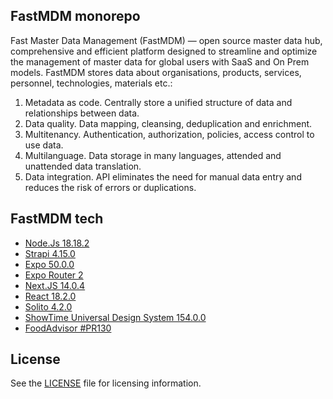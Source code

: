 ## **FastMDM monorepo**
Fast Master Data Management (FastMDM) — open source master data hub, comprehensive and efficient platform designed to streamline and optimize the management of master data for global users with SaaS and On Prem models. FastMDM stores data about organisations, products, services, personnel, technologies, materials etc.:

1. Metadata as code. Centrally store a unified structure of data and relationships between data.
2. Data quality. Data mapping, cleansing, deduplication and enrichment.
3. Multitenancy. Authentication, authorization, policies, access control to use data.
4. Multilanguage. Data storage in many languages, attended and unattended data translation.
5. Data integration. API eliminates the need for manual data entry and reduces the risk of errors or duplications.

## **FastMDM tech**

- [Node.Js 18.18.2](https://github.com/nodejs/node)
- [Strapi 4.15.0](https://github.com/strapi/strapi)
- [Expo 50.0.0](https://github.com/expo/examples)
- [Expo Router 2](https://github.com/expo/expo)
- [Next.JS 14.0.4](https://github.com/vercel/next.js)
- [React 18.2.0](https://github.com/facebook/react/)
- [Solito 4.2.0](https://github.com/nandorojo/solito)
- [ShowTime Universal Design System 154.0.0](https://github.com/showtime-xyz/showtime-frontend/tree/staging)
- [FoodAdvisor #PR130](https://github.com/strapi/foodadvisor)

## **License**

See the [LICENSE](./LICENSE) file for licensing information.